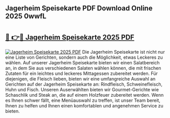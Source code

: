 ## Jagerheim Speisekarte PDF Download Online 2025 0wwfL

# <h2><a href="http://gc8g7u.nevu.top/?p=Jagerheim+Speisekarte">🔗 👉🔴 Jagerheim Speisekarte 2025 PDF</a></h2>

[![Jagerheim Speisekarte 2025 PDF](https://i.imgur.com/dBaPXMq.png)](http://gc8g7u.nevu.top/?p=Jagerheim+Speisekarte)
Die Jagerheim Speisekarte ist nicht nur eine Liste von Gerichten, sondern auch die Möglichkeit, etwas Leckeres zu wählen. Auf unserer Jagerheim Speisekarte bieten wir einen Salatbereich an, in dem Sie aus verschiedenen Salaten wählen können, die mit frischen Zutaten für ein leichtes und leckeres Mittagessen zubereitet werden. Für diejenigen, die Fleisch lieben, bieten wir eine umfangreiche Auswahl an Gerichten auf der Jagerheim Speisekarte an: Rindfleisch, Schweinefleisch, Huhn und Fisch. Unseren Auserwählten bieten wir Gourmet-Gerichte wie Schaschlik und Steak an, die auf einem Holzfeuer zubereitet werden. Wenn es Ihnen schwer fällt, eine Menüauswahl zu treffen, ist unser Team bereit, Ihnen zu helfen und Ihnen einen komfortablen und angenehmen Service zu bieten.
